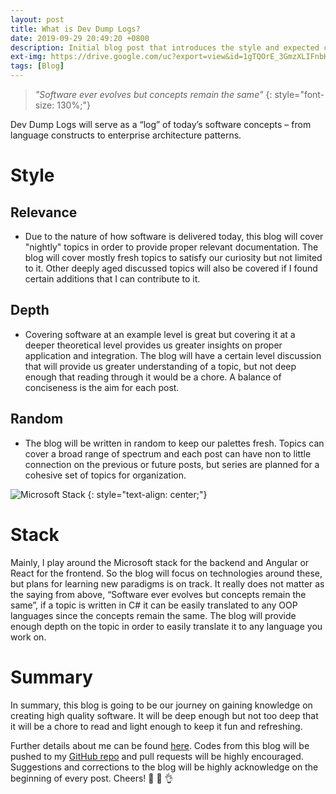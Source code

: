 ```yaml
---
layout: post
title: What is Dev Dump Logs?
date: 2019-09-29 20:49:20 +0800
description: Initial blog post that introduces the style and expected contents of the blog
ext-img: https://drive.google.com/uc?export=view&id=1gTQOrE_3GmzXLIFnbHUwN-MP_ZdHol_X
tags: [Blog]
---
```


> _"Software ever evolves but concepts remain the same"_
{: style="font-size: 130%;"}

Dev Dump Logs will serve as a “log” of today’s software concepts – from language constructs to enterprise architecture patterns. 

# Style
## Relevance
- Due to the nature of how software is delivered today, this blog will cover "nightly" topics in order to provide proper relevant documentation. The blog will cover mostly fresh topics to satisfy our curiosity but not limited to it. Other deeply aged discussed topics will also be covered if I found certain additions that I can contribute to it.

## Depth
- Covering software at an example level is great but covering it at a deeper theoretical level provides us greater insights on proper application and integration. The blog will have a certain level discussion that will provide us greater understanding of a topic, but not deep enough that reading through it would be a chore. A balance of conciseness is the aim for each post.

## Random
- The blog will be written in random to keep our palettes fresh. Topics can cover a broad range of spectrum and each post can have non to little connection on the previous or future posts, but series are planned for a cohesive set of topics for organization. 

![Microsoft Stack](https://drive.google.com/uc?export=view&id=1T5UlUeaIm-q9nEMEgaOhhYTNkg8fPl5m)
{: style="text-align: center;"}
# Stack
Mainly, I play around the Microsoft stack for the backend and Angular or React for the frontend. So the blog will focus on technologies around these, but plans for learning new paradigms is on track. It really does not matter as the saying from above, “Software ever evolves but concepts remain the same”, if a topic is written in C# it can be easily translated to any OOP languages since the concepts remain the same. The blog will provide enough depth on the topic in order to easily translate it to any language you work on.

# Summary
In summary, this blog is going to be our journey on gaining knowledge on creating high quality software. It will be deep enough but not too deep that it will be a chore to read and light enough to keep it fun and refreshing.  

Further details about me can be found [here](/about/). Codes from this blog will be pushed to my [GitHub repo](https://github.com/IanEscober) and pull requests will be highly encouraged. Suggestions and corrections to the blog will be highly acknowledge on the beginning of every post. Cheers! 🥂 🎉 👌

